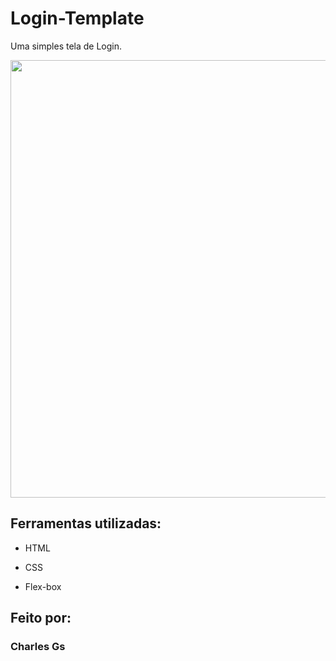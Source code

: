 # Login-Template
Uma simples tela de Login.

<div align="center">
<img src="https://github.com/GchesDev/Login-Template/issues/1#issue-1785306251" width="700px" />
</div>


## Ferramentas utilizadas:

* HTML

* CSS

* Flex-box

## Feito por:

### Charles Gs
